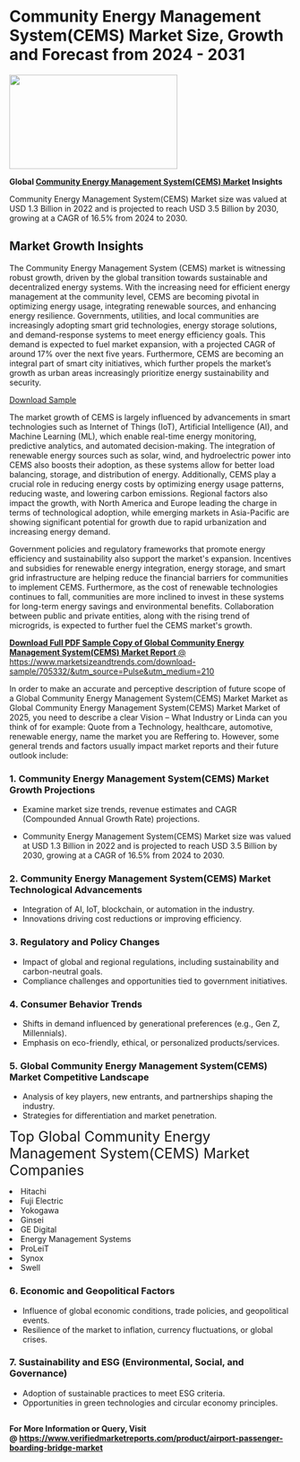 <H1>Community Energy Management System(CEMS) Market Size, Growth and Forecast from 2024 - 2031</H1><img class="aligncenter size-medium wp-image-584254" src="https://thirdeyenews.in/wp-content/uploads/2024/09/Global-Market-Research-300x168.jpeg" alt="" width="300" height="168" /><p><strong>Global&nbsp;<a href="https://www.marketsizeandtrends.com/download-sample/705332/&amp;utm_source=Pulse&amp;utm_medium=210">Community Energy Management System(CEMS) Market</a> Insights</strong></p><p>Community Energy Management System(CEMS) Market size was valued at USD 1.3 Billion in 2022 and is projected to reach USD 3.5 Billion by 2030, growing at a CAGR of 16.5% from 2024 to 2030.</p><p><h2>Market Growth Insights</h2> <p>The Community Energy Management System (CEMS) market is witnessing robust growth, driven by the global transition towards sustainable and decentralized energy systems. With the increasing need for efficient energy management at the community level, CEMS are becoming pivotal in optimizing energy usage, integrating renewable sources, and enhancing energy resilience. Governments, utilities, and local communities are increasingly adopting smart grid technologies, energy storage solutions, and demand-response systems to meet energy efficiency goals. This demand is expected to fuel market expansion, with a projected CAGR of around 17% over the next five years. Furthermore, CEMS are becoming an integral part of smart city initiatives, which further propels the market’s growth as urban areas increasingly prioritize energy sustainability and security.</p> <p><a href="#">Download Sample</a></p> <p>The market growth of CEMS is largely influenced by advancements in smart technologies such as Internet of Things (IoT), Artificial Intelligence (AI), and Machine Learning (ML), which enable real-time energy monitoring, predictive analytics, and automated decision-making. The integration of renewable energy sources such as solar, wind, and hydroelectric power into CEMS also boosts their adoption, as these systems allow for better load balancing, storage, and distribution of energy. Additionally, CEMS play a crucial role in reducing energy costs by optimizing energy usage patterns, reducing waste, and lowering carbon emissions. Regional factors also impact the growth, with North America and Europe leading the charge in terms of technological adoption, while emerging markets in Asia-Pacific are showing significant potential for growth due to rapid urbanization and increasing energy demand.</p> <p>Government policies and regulatory frameworks that promote energy efficiency and sustainability also support the market's expansion. Incentives and subsidies for renewable energy integration, energy storage, and smart grid infrastructure are helping reduce the financial barriers for communities to implement CEMS. Furthermore, as the cost of renewable technologies continues to fall, communities are more inclined to invest in these systems for long-term energy savings and environmental benefits. Collaboration between public and private entities, along with the rising trend of microgrids, is expected to further fuel the CEMS market's growth.</p> <p><a href="#"></p><p><span class=""><strong>Download Full PDF Sample Copy of Global Community Energy Management System(CEMS) Market Report</strong> @ <a href="https://www.marketsizeandtrends.com/download-sample/705332/&amp;utm_source=Pulse&amp;utm_medium=210" target="_blank">https://www.marketsizeandtrends.com/download-sample/705332/&amp;utm_source=Pulse&amp;utm_medium=210</a></span></p><p>In order to make an accurate and perceptive description of future scope of a Global&nbsp;Community Energy Management System(CEMS) Market Market as Global&nbsp;Community Energy Management System(CEMS) Market Market of 2025, you need to describe a clear Vision &ndash; What Industry or Linda can you think of for example: Quote from a Technology, healthcare, automotive, renewable energy, name the market you are Reffering to. However, some general trends and factors usually impact market reports and their future outlook include:</p><h3>1.&nbsp;<strong>Community Energy Management System(CEMS) Market Growth Projections</strong></h3><ul><li>Examine market size trends, revenue estimates and CAGR (Compounded Annual Growth Rate) projections.</li><li><p>Community Energy Management System(CEMS) Market size was valued at USD 1.3 Billion in 2022 and is projected to reach USD 3.5 Billion by 2030, growing at a CAGR of 16.5% from 2024 to 2030.</p></li></ul><h3>2.&nbsp;<strong>Community Energy Management System(CEMS) Market Technological Advancements</strong></h3><ul><li>Integration of AI, IoT, blockchain, or automation in the industry.</li><li>Innovations driving cost reductions or improving efficiency.</li></ul><h3>3.&nbsp;<strong>Regulatory and Policy Changes</strong></h3><ul><li>Impact of global and regional regulations, including sustainability and carbon-neutral goals.</li><li>Compliance challenges and opportunities tied to government initiatives.</li></ul><h3>4.&nbsp;<strong>Consumer Behavior Trends</strong></h3><ul><li>Shifts in demand influenced by generational preferences (e.g., Gen Z, Millennials).</li><li>Emphasis on eco-friendly, ethical, or personalized products/services.</li></ul><h3>5.&nbsp;<strong>Global Community Energy Management System(CEMS) Market Competitive Landscape</strong></h3><ul><li>Analysis of key players, new entrants, and partnerships shaping the industry.</li><li>Strategies for differentiation and market penetration.</li></ul><p data-pm-slice="1 1 []"><span style="color: inherit; font-family: inherit; font-size: 25px;">Top Global Community Energy Management System(CEMS) Market Companies</span></p><div class="" data-test-id=""><p><li>Hitachi</li><li> Fuji Electric</li><li> Yokogawa</li><li> Ginsei</li><li> GE Digital</li><li> Energy Management Systems</li><li> ProLeiT</li><li> Synox</li><li> Swell</li></p></div><h3>6.&nbsp;<strong>Economic and Geopolitical Factors</strong></h3><ul><li>Influence of global economic conditions, trade policies, and geopolitical events.</li><li>Resilience of the market to inflation, currency fluctuations, or global crises.</li></ul><h3>7.&nbsp;<strong>Sustainability and ESG (Environmental, Social, and Governance)</strong></h3><ul><li>Adoption of sustainable practices to meet ESG criteria.</li><li>Opportunities in green technologies and circular economy principles.</li></ul><h2><strong style="font-size: 14px;">For More Information or Query, Visit @&nbsp;</strong><a style="background-color: #ffffff; font-size: 14px;" href="https://www.marketsizeandtrends.com/report/community-energy-management-system-cems-market/" target="_blank">https://www.verifiedmarketreports.com/product/airport-passenger-boarding-bridge-market</a></h2>
